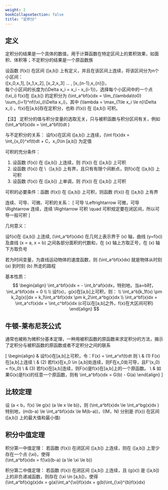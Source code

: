 ```yaml
---
weight: 2
bookCollapseSection: false
title: "定积分"
---
```


## 定义

定积分‌的结果是一个具体的数值，用于计算函数在特定区间上的累积效果，如面积、体积等；不定积分的结果是一个原函数族

设函数 \(f(x)\) 在区间 \([a,b]\) 上有定义，并且在该区间上连续，将该区间分为n个小区间：  
\([x_0,x_1], [x_1,x_2], [x_2,x_3] ... , [x_{n-1},x_{n}]\)，  
每个小区间的长度为\(\Delta x_i = x_i - x_{i-1}\)，选择每个小区间中的一个点 \(\xi_i\)  f(x)在 \([a,b]\) 的定积分为 \(\int_a^bf(x)dx = \lim_{\lambda\to0}	\sum_{i=1}^nf(\xi_i)\Delta x_i\)，其中 \(\lambda = \max_{1\le x_i \le n}\Delta x_i\) 。f(x)在[a,b]存在定积分，也称 \(f(x)\) 在 \([a,b]\) 可积。

【注】 定积分的值与积分变量的选取无关，只与被积函数与积分区间有关，例如 \(\int_a^bf(x)dx = \int_a^bf(t)dt \)

与不定积分的关系：
设f(x)在区间 \([a,b]\) 上连续，\(\int f(x)dx = \int_{x_0}^xf(t)dt + C，x_0\in [a,b]\) 为定值

可积的充分条件：
1. 设函数 \(f(x)\) 在 \([a,b]\) 上连续，则 \(f(x)\) 在 \([a,b]\) 上可积 
2. 设函数 \(f(x)\) 在 \（[a,b]\) 上有界，且只有有限个间断点，则f(x)在 \([a,b]\) 上可积
3. 设函数 \(f(x)\) 在 \([a,b]\) 上单调，则 \(f(x)\) 在 \([a,b]\) 上可积

可积的必要条件：函数 \(f(x)\) 在 \([a,b]\) 上可积，则函数 \(f(x)\) 在 \([a,b]\) 上有界

连续、可导、可微、可积的关系：
\[
可导 \Leftrightarrow 可微，可导 \Rightarrow 连续，连续 \Rightarrow 可积 \quad 可积规定要在闭区间，所以可导一般可积
\]

几何意义：

设f(x)在 \([a,b]\) 上连续, \(\int_a^bf(x)dx\) 在几何上表示界于 \(x\) 轴，曲线 \(y=f(x)\) 及直线 \(x = a, x = b\) 之间各部分面积的代数和，在 \(x\) 轴上方取正号，在 \(x\) 轴下方取负号

若为时间变量，为直线运动物体的速度函数，则 \(\int_a^bf(x)dx\) 就是物体从时刻 \(a\) 到时刻 \(b\) 所走的路程

基本性质：
$$
\begin{align}
\int_a^bf(x)dx = - \int_b^af(x)dx，特别地，当a=b时，\int_a^bf(x)dx = 0 \\ 
\\
设f(x)，g(x)在[a,b]上可积，则： \\
\int_a^b[k_1f(x) \pm k_2g(x)]dx = k_1\int_a^bf(x)dx \pm k_2\int_a^bg(x)dx \\
\int_a^bf(x)dx = \int_a^cf(x)dx + \int_c^bf(x)dx (c可以在[a,b]之外，f(x)在大区间可积)
\end{align}
$$

## 牛顿-莱布尼茨公式

通常也被称为微积分基本定理，一种用被积函数的原函数来求定积分的方法，揭示了定积分与被积函数的原函数或者不定积分之间的联系

\[
\begin{align}
& 设f(x)在[a,b]上可积，令：F(x) = \int_a^xf(t)dt 则 \\
& (1) F(x)在[a,b]上连续 \\
& (2) 若f(x)在x_0 \in [a,b]处连续，则F在x_0处可导，且F'(x_0) = f(x_0) \\
& (3) 若f(x)在[a,b]连续，则F(x)是f(x)在[a,b]上的一个原函数。 \\
& 如果G(x)是f(x)的任意一个原函数，则有 \int_a^bf(x)dx = G(b) - G(a)
\end{align}
\]

## 比较定理

设 \(a < b，f(x) \le g(x) (a \le x \le b)\)，则 \(\int_a^bf(x)dx \le \int_a^bg(x)dx \)  
特别地，\(m(b-a) \le \int_a^bf(x)dx \le M(b-a)\)，(\(M，N\) 分别是 \(f(x)\) 在区间 \([a,b]\) 上的最大值和最小值)

## 积分中值定理

积分第一中值定理： 
若函数 \(f(x)\) 在闭区间 \([a,b]\) 上连续，则在 \([a,b]\) 上至少存在一个点 \(\xi\)，使得  
\(\int_a^bf(x)dx = f(\xi)(b-a) (a \le \xi \le b)\)

积分第二中值定理： 
若函数 \(f(x)\) 在闭区间 \([a,b]\) 上连续，且 \(g(x)\) 是 \([a,b]\) 上的非负递减函数，则存在 \(\xi \in [a,b]\)，使得  
\(\int_a^bf(x)g(x)dx = g(a)\int_a^{\xi}f(x)dx + g(b)\int_{\xi}^{b}f(x)dx\)